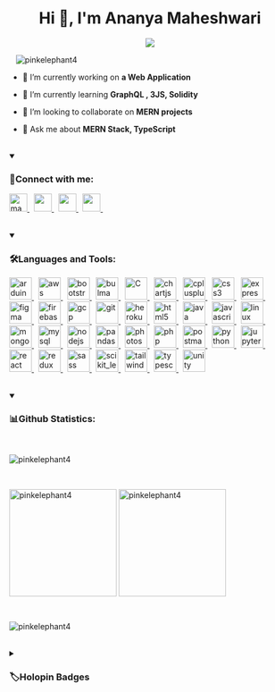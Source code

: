 <h1 align="center">Hi 👋, I'm Ananya Maheshwari</h1>

<p align="center">
  <a href="https://github.com/DenverCoder1/readme-typing-svg"><img src="https://readme-typing-svg.herokuapp.com?font=Time+New+Roman&color=6BD425&size=25&center=true&vCenter=true&width=600&height=100&lines=An+Ardent+Developer,;MERN+Stack+Dev,;Computer+Science+Student,;Zealous+Learner;"></a>
</p>

<p align="left"> &nbsp; &nbsp;<img src="https://komarev.com/ghpvc/?username=pinkelephant4&label=Profile%20views&color=6bd425&style=for-the-badge" alt="pinkelephant4" /> </p>

- 🔭 I’m currently working on **a Web Application**

- 🌱 I’m currently learning **GraphQL , 3JS, Solidity**

- 👯 I’m looking to collaborate on **MERN projects**

- 💬 Ask me about **MERN Stack, TypeScript**



<br/>
<details open> 
  <summary><h3 align="left">🤝Connect with me:</h3></summary>

<p align="left">
  <a href="https://twitter.com/maheshwriananya" target="blank">
    <img height="32" width="32" src="https://cdn.simpleicons.org/X/black/white" alt="maheshwriananya" />
  </a>&nbsp;
  <a href="https://linkedin.com/in/ananya-maheshwari-445158225" target="blank">
    <img height="32" width="32" src="https://cdn.simpleicons.org/LinkedIn/#0A66C2/" />
  </a>&nbsp;
  <a href="https://www.leetcode.com/pink_elephant01" target="blank">
    <img height="32" width="32" src="https://cdn.simpleicons.org/LeetCode/#FFA116/" />
  </a>&nbsp;
  <a href="https://www.leetcode.com/pink_elephant01" target="blank">
    <img height="32" width="32" src="https://cdn.simpleicons.org/Discord/#5865F2/" />
  </a>&nbsp;
</p>
</details> 

<br/>

<details open> 
  <summary><h3 align="left">🛠️Languages and Tools:</h3></summary>

<p align="left">  
  <a href="https://www.arduino.cc/" target="_blank" rel="noreferrer"> 
    <img src="https://cdn.worldvectorlogo.com/logos/arduino-1.svg" alt="arduino" width="40" height="40"/> 
  </a> &nbsp;
  
  <a href="https://aws.amazon.com" target="_blank" rel="noreferrer">     
<!--     <img src="https://cdn.jsdelivr.net/gh/devicons/devicon/icons/amazonwebservices/amazonwebservices-original-wordmark.svg" alt="aws" width="40" height="40" />       -->
    <img src="https://cdn.simpleicons.org/amazonaws/#232F3E/white" alt="aws" width="40" height="40" />      
  </a> &nbsp;
  
  <a href="https://getbootstrap.com" target="_blank" rel="noreferrer"> 
    <img src="https://cdn.jsdelivr.net/gh/devicons/devicon/icons/bootstrap/bootstrap-original-wordmark.svg" alt="bootstrap" width="40" height="40" />    
  </a> &nbsp;
  
  <a href="https://bulma.io/" target="_blank" rel="noreferrer"> 
   <img src="https://cdn.jsdelivr.net/gh/devicons/devicon/icons/bulma/bulma-plain.svg" alt="bulma" width="40" height="40"/>     
  </a> &nbsp;
  
  <a href="https://www.cprogramming.com/" target="_blank" rel="noreferrer"> 
   <img src="https://cdn.jsdelivr.net/gh/devicons/devicon/icons/c/c-original.svg" alt="C" width="40" height="40"/>   
  </a> &nbsp;
  
  <a href="https://www.chartjs.org" target="_blank" rel="noreferrer"> 
    <img src="https://www.chartjs.org/media/logo-title.svg" alt="chartjs" width="40" height="40"/> 
  </a> &nbsp;
  
  <a href="https://www.w3schools.com/cpp/" target="_blank" rel="noreferrer"> 
    <img src="https://cdn.jsdelivr.net/gh/devicons/devicon/icons/cplusplus/cplusplus-original.svg" alt="cplusplus" width="40" height="40"/>      
  </a> &nbsp;
  
  <a href="https://www.w3schools.com/css/" target="_blank" rel="noreferrer"> 
   <img src="https://cdn.jsdelivr.net/gh/devicons/devicon/icons/css3/css3-original-wordmark.svg" alt="css3" width="40" height="40" />    
  </a> &nbsp;
  
  <a href="https://expressjs.com" target="_blank" rel="noreferrer"> 
    <img src="https://cdn.jsdelivr.net/gh/devicons/devicon/icons/express/express-original.svg"  alt="express" width="40" height="40" />     
  </a> &nbsp;
  
  <a href="https://www.figma.com/" target="_blank" rel="noreferrer"> 
    <img src="https://www.vectorlogo.zone/logos/figma/figma-icon.svg" alt="figma" width="40" height="40"/> 
  </a> &nbsp;
  
  <a href="https://firebase.google.com/" target="_blank" rel="noreferrer"> 
    <img src="https://www.vectorlogo.zone/logos/firebase/firebase-icon.svg" alt="firebase" width="40" height="40"/>
  </a> &nbsp;
  
  <a href="https://cloud.google.com" target="_blank" rel="noreferrer"> 
    <img src="https://www.vectorlogo.zone/logos/google_cloud/google_cloud-icon.svg" alt="gcp" width="40" height="40"/> 
  </a>&nbsp;
  
  <a href="https://git-scm.com/" target="_blank" rel="noreferrer"> 
    <img src="https://www.vectorlogo.zone/logos/git-scm/git-scm-icon.svg" alt="git" width="40" height="40"/> 
  </a> &nbsp;
  
  <a href="https://heroku.com" target="_blank" rel="noreferrer"> 
    <img src="https://www.vectorlogo.zone/logos/heroku/heroku-icon.svg" alt="heroku" width="40" height="40"/> 
  </a> &nbsp;
  
  <a href="https://www.w3.org/html/" target="_blank" rel="noreferrer"> 
      <img src="https://cdn.jsdelivr.net/gh/devicons/devicon/icons/html5/html5-original-wordmark.svg" alt="html5" width="40" height="40" />
  </a> &nbsp;
  
  <a href="https://www.java.com" target="_blank" rel="noreferrer">     
    <img src="https://cdn.jsdelivr.net/gh/devicons/devicon/icons/java/java-original-wordmark.svg" alt="java" width="40" height="40"/>    
  </a> &nbsp;
  
  <a href="https://developer.mozilla.org/en-US/docs/Web/JavaScript" target="_blank" rel="noreferrer">
    <img src="https://cdn.jsdelivr.net/gh/devicons/devicon/icons/javascript/javascript-original.svg" alt="javascript" width="40" height="40"/>
  </a> &nbsp;
  
  <a href="https://www.linux.org/" target="_blank" rel="noreferrer"> 
    <img src="https://cdn.jsdelivr.net/gh/devicons/devicon/icons/linux/linux-original.svg" alt="linux" width="40" height="40"/>
  </a> &nbsp;
  
  <a href="https://www.mongodb.com/" target="_blank" rel="noreferrer">
     <img src="https://cdn.jsdelivr.net/gh/devicons/devicon/icons/mongodb/mongodb-original-wordmark.svg" alt="mongodb" width="40" height="40" />  
  </a> &nbsp;
  
  <a href="https://www.mysql.com/" target="_blank" rel="noreferrer"> 
    <img src="https://cdn.jsdelivr.net/gh/devicons/devicon/icons/mysql/mysql-original-wordmark.svg" alt="mysql" width="40" height="40"/>     
  </a> &nbsp;
  
  <a href="https://nodejs.org" target="_blank" rel="noreferrer"> 
    <img src="https://cdn.jsdelivr.net/gh/devicons/devicon/icons/nodejs/nodejs-original.svg" alt="nodejs" width="40" height="40" /> 
  </a> &nbsp;
  
  <a href="https://pandas.pydata.org/" target="_blank" rel="noreferrer">
    <img src="https://cdn.jsdelivr.net/gh/devicons/devicon/icons/pandas/pandas-original-wordmark.svg" alt="pandas" width="40" height="40"/>   
  </a>&nbsp;
  
  <a href="https://www.photoshop.com/en" target="_blank" rel="noreferrer">
    <img src="https://cdn.jsdelivr.net/gh/devicons/devicon/icons/photoshop/photoshop-line.svg" alt="photoshop" width="40" height="40"/>   
  </a> &nbsp;
  
  <a href="https://www.php.net" target="_blank" rel="noreferrer">
    <img src="https://cdn.jsdelivr.net/gh/devicons/devicon/icons/php/php-original.svg" alt="php" width="40" height="40" />   
  </a>&nbsp;
  
  <a href="https://postman.com" target="_blank" rel="noreferrer">
    <img src="https://www.vectorlogo.zone/logos/getpostman/getpostman-icon.svg" alt="postman" width="40" height="40"/> 
  </a> &nbsp;
  
  <a href="https://www.python.org" target="_blank" rel="noreferrer">
     <img src="https://cdn.jsdelivr.net/gh/devicons/devicon/icons/python/python-original.svg" alt="python" width="40" height="40" />   
  </a> &nbsp;

   <a href="https://jupyter.org/" target="_blank" rel="noreferrer">
     <img src="https://cdn.jsdelivr.net/gh/devicons/devicon/icons/jupyter/jupyter-original-wordmark.svg"  alt="jupyter" width="40" height="40" />          
  </a> &nbsp;

  <a href="https://reactjs.org/" target="_blank" rel="noreferrer">
   <img src="https://cdn.jsdelivr.net/gh/devicons/devicon/icons/react/react-original-wordmark.svg" alt="react" width="40" height="40"/>
  </a> &nbsp;
  
  <a href="https://redux.js.org" target="_blank" rel="noreferrer">
    <img src="https://cdn.jsdelivr.net/gh/devicons/devicon/icons/redux/redux-original.svg" alt="redux" width="40" height="40"/> 
  </a> &nbsp;
  
  <a href="https://sass-lang.com" target="_blank" rel="noreferrer"> 
    <img src="https://cdn.jsdelivr.net/gh/devicons/devicon/icons/sass/sass-original.svg" alt="sass" width="40" height="40" />      
  </a>&nbsp;
  
  <a href="https://scikit-learn.org/" target="_blank" rel="noreferrer">
    <img src="https://upload.wikimedia.org/wikipedia/commons/0/05/Scikit_learn_logo_small.svg" alt="scikit_learn" width="40" height="40"/> 
  </a>&nbsp;
  
  <a href="https://tailwindcss.com/" target="_blank" rel="noreferrer">
    <img src="https://www.vectorlogo.zone/logos/tailwindcss/tailwindcss-icon.svg" alt="tailwind" width="40" height="40"/> 
  </a>&nbsp;
  
  <a href="https://www.typescriptlang.org/" target="_blank" rel="noreferrer">
    <img src="https://cdn.jsdelivr.net/gh/devicons/devicon/icons/typescript/typescript-original.svg" alt="typescript" width="40" height="40" />
  </a> &nbsp;
  
  <a href="https://unity.com/" target="_blank" rel="noreferrer"> 
    <img src="https://www.vectorlogo.zone/logos/unity3d/unity3d-icon.svg" alt="unity" width="40" height="40"/>
  </a> 
</p>
</details> 

<br/>

<details open> 
  <summary><h3 align="left">📊Github Statistics:</h3></summary>
  <br/>
  <p > 
      <img src="https://github-profile-trophy.vercel.app/?username=pinkelephant4&show_icons=true&row=1&margin-w=15&theme=onedark&no-bg=true" alt="pinkelephant4" />
  </p>
  <br/>
  <p>
    <img align="center" src="https://github-readme-stats-pinkelephant4.vercel.app/api/top-langs?username=pinkelephant4&show_icons=true&locale=en&layout=donut&theme=chartreuse-dark" alt="pinkelephant4" height="192px" />
    <img align="center" src="https://github-readme-stats-pinkelephant4.vercel.app/api?username=pinkelephant4&theme=chartreuse-dark&show_icons=true&locale=en&rank_icon=github" alt="pinkelephant4" height="192px"/>  
  </p>
  <br/>
  <p >
    <img src="https://github-readme-streak-stats-xahe.vercel.app?user=pinkelephant4&theme=github-dark&date_format=j%20M%5B%20Y%5D" alt="pinkelephant4" />
  </p>
</details> 

<br/>

<details> 
  <summary><h3>🏷️Holopin Badges</h3></summary>
<!--   <p>
    <a href="https://www.holopin.io/@pinkelephant4#">
      <img src="https://holopin.io/@pinkelephant4" alt="holopin.io/@pinkelephant4's Holopin board">
    </a>
  </p> -->

  [![An image of @pinkelephant4's Holopin badges, which is a link to view their full Holopin profile](https://holopin.me/pinkelephant4)](https://holopin.io/@pinkelephant4)
</details>





